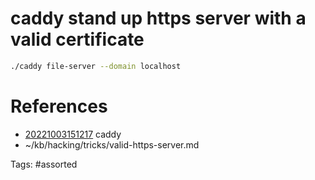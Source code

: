 # caddy stand up https server with a valid certificate
```bash
./caddy file-server --domain localhost
```

# References
- [20221003151217](/zet/20221003151217/README.md) caddy
- ~/kb/hacking/tricks/valid-https-server.md

Tags:
    #assorted
